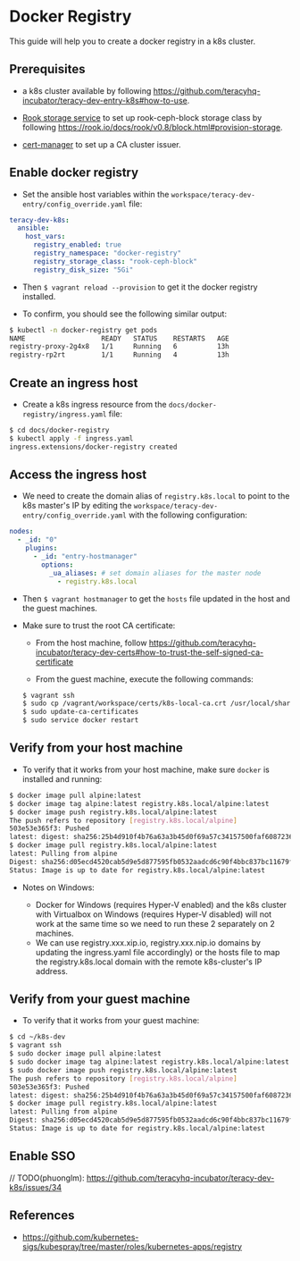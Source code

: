 # Docker Registry

This guide will help you to create a docker registry in a k8s cluster.


## Prerequisites

- a k8s cluster available by following https://github.com/teracyhq-incubator/teracy-dev-entry-k8s#how-to-use.

- [Rook storage service](rook-storage-service.md) to set up rook-ceph-block storage class by
  following https://rook.io/docs/rook/v0.8/block.html#provision-storage.

- [cert-manager](cert-manager.md) to set up a CA cluster issuer.


## Enable docker registry

- Set the ansible host variables within the `workspace/teracy-dev-entry/config_override.yaml` file:


```yaml
teracy-dev-k8s:
  ansible:
    host_vars:
      registry_enabled: true
      registry_namespace: "docker-registry"
      registry_storage_class: "rook-ceph-block"
      registry_disk_size: "5Gi"
```

- Then `$ vagrant reload --provision` to get it the docker registry installed.

- To confirm, you should see the following similar output:

```bash
$ kubectl -n docker-registry get pods
NAME                   READY   STATUS    RESTARTS   AGE
registry-proxy-2g4x8   1/1     Running   6          13h
registry-rp2rt         1/1     Running   4          13h
```

## Create an ingress host


- Create a k8s ingress resource from the `docs/docker-registry/ingress.yaml` file:

```bash
$ cd docs/docker-registry
$ kubectl apply -f ingress.yaml
ingress.extensions/docker-registry created
```

## Access the ingress host

- We need to create the domain alias of `registry.k8s.local` to point to the k8s master's IP by editing
the `workspace/teracy-dev-entry/config_override.yaml` with the following configuration:


```yaml
nodes:
  - _id: "0"
    plugins:
      - _id: "entry-hostmanager"
        options:
          _ua_aliases: # set domain aliases for the master node
            - registry.k8s.local
```

- Then `$ vagrant hostmanager` to get the `hosts` file updated in the host and the guest machines.


- Make sure to trust the root CA certificate:

  + From the host machine, follow https://github.com/teracyhq-incubator/teracy-dev-certs#how-to-trust-the-self-signed-ca-certificate

  + From the guest machine, execute the following commands:

  ```bash
  $ vagrant ssh
  $ sudo cp /vagrant/workspace/certs/k8s-local-ca.crt /usr/local/share/ca-certificates/
  $ sudo update-ca-certificates
  $ sudo service docker restart
  ```

## Verify from your host machine

- To verify that it works from your host machine, make sure `docker` is installed and running:

```bash
$ docker image pull alpine:latest
$ docker image tag alpine:latest registry.k8s.local/alpine:latest
$ docker image push registry.k8s.local/alpine:latest
The push refers to repository [registry.k8s.local/alpine]
503e53e365f3: Pushed
latest: digest: sha256:25b4d910f4b76a63a3b45d0f69a57c34157500faf6087236581eca221c62d214 size: 528
$ docker image pull registry.k8s.local/alpine:latest
latest: Pulling from alpine
Digest: sha256:d05ecd4520cab5d9e5d877595fb0532aadcd6c90f4bbc837bc11679f704c4c82
Status: Image is up to date for registry.k8s.local/alpine:latest
```

- Notes on Windows:

  + Docker for Windows (requires Hyper-V enabled) and the k8s cluster with Virtualbox on Windows
    (requires Hyper-V disabled) will not work at the same time so we need to run these 2 separately
    on 2 machines.
  + We can use registry.xxx.xip.io, registry.xxx.nip.io domains by updating the ingress.yaml file
    accordingly) or the hosts file to map the registry.k8s.local domain with the remote
    k8s-cluster's IP address.


## Verify from your guest machine

- To verify that it works from your guest machine:

```bash
$ cd ~/k8s-dev
$ vagrant ssh
$ sudo docker image pull alpine:latest
$ sudo docker image tag alpine:latest registry.k8s.local/alpine:latest
$ sudo docker image push registry.k8s.local/alpine:latest
The push refers to repository [registry.k8s.local/alpine]
503e53e365f3: Pushed
latest: digest: sha256:25b4d910f4b76a63a3b45d0f69a57c34157500faf6087236581eca221c62d214 size: 528
$ docker image pull registry.k8s.local/alpine:latest
latest: Pulling from alpine
Digest: sha256:d05ecd4520cab5d9e5d877595fb0532aadcd6c90f4bbc837bc11679f704c4c82
Status: Image is up to date for registry.k8s.local/alpine:latest
```


## Enable SSO

// TODO(phuonglm): https://github.com/teracyhq-incubator/teracy-dev-k8s/issues/34


## References

- https://github.com/kubernetes-sigs/kubespray/tree/master/roles/kubernetes-apps/registry
